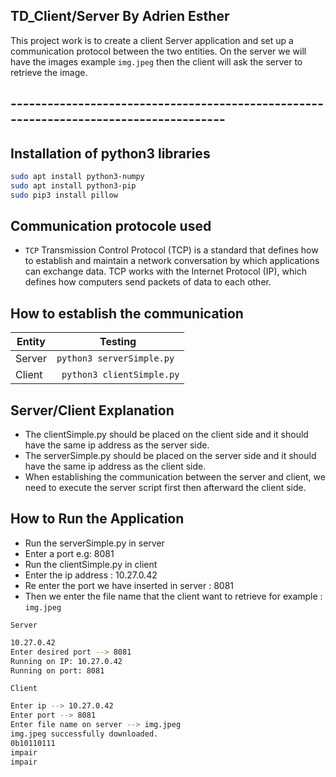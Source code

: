 ## TD_Client/Server By Adrien Esther
This project work is to create a client Server application and set up a communication protocol between the two entities. On the server we will have the images example ```img.jpeg``` then the client will ask the server to retrieve the image.
## --------------------------------------------------------------------------------------
## Installation of python3 libraries
```sh
sudo apt install python3-numpy
sudo apt install python3-pip
sudo pip3 install pillow
```
## Communication protocole used 
- ```TCP```
Transmission Control Protocol (TCP) is a standard that defines how to establish and maintain a network conversation by which applications can exchange data. 
TCP works with the Internet Protocol (IP), which defines how computers send packets of data to each other.
## How to establish the communication 

| Entity | Testing|
| ------ | ------ |
| Server | ``` python3 serverSimple.py ``` |
| Client | ``` python3 clientSimple.py``` |

## Server/Client Explanation
- The clientSimple.py should be placed on the client side and it should have the same ip address as the server side.
- The serverSimple.py should be placed on the server side and it should have the same ip address as the client side.
- When establishing the communication between the server and client, we need to execute
the server script first then afterward the client side.

## How to Run the Application
- Run the serverSimple.py in server
- Enter a port e.g: 8081
- Run the clientSimple.py in client
- Enter the ip address : 10.27.0.42
- Re enter the port we have inserted in server : 8081
- Then we enter the file name that the client want to retrieve for example : ```img.jpeg```

```Server```
```sh
10.27.0.42
Enter desired port --> 8081 
Running on IP: 10.27.0.42
Running on port: 8081
```
```Client```
```sh
Enter ip --> 10.27.0.42
Enter port --> 8081
Enter file name on server --> img.jpeg
img.jpeg successfully downloaded.
0b10110111
impair
impair
```
